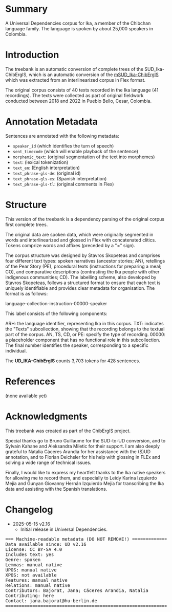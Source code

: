 # Summary

A Universal Dependencies corpus for Ika, a member of the Chibchan language family. The language is spoken by about 25,000 speakers in Colombia.

# Introduction

The treebank is an automatic conversion of complete trees of the SUD_Ika-ChibErgIS, which is an automatic conversion of the [mSUD_Ika-ChibErgIS](https://github.com/surfacesyntacticud/mSUD_Ika-ChibErgIS) which was extracted from an interlinearized corpus in Flex format.

The original corpus consists of 40 texts recorded in the Ika language (41 recordings). The texts were collected as part of original fieldwork conducted between 2018 and 2022 in Pueblo Bello, Cesar, Colombia.



# Annotation Metadata

Sentences are annotated with the following metadata:
 - `speaker_id` (which identifies the turn of speech)
 - `sent_timecode` (which will enable playback of the sentence)
 - `morphemic_text`: (original segmentation of the text into morphemes)
 - `text`: (lexical tokenization)
 - `text_en`: (English interpretation)
 - `text_phrase-gls-de`: (original id)
 - `text_phrase-gls-es`: (Spanish interpretation)
 - `text_phrase-gls-tl`: (original comments in Flex)


# Structure
This version of the treebank is a dependency parsing of the original corpus first complete trees.

The original data are spoken data, which were originally segmented in words and interlinearized and glossed in Flex with concatenated clitics. Tokens comprize words and affixes (preceded by a "=" sign). 

The corpus structure was designed by Stavros Skopeteas and comprises four different text types: spoken narratives (ancestor stories; AN), retellings of the Pear Story (PE), procedural texts (instructions for preparing a meal; CO), and comparative descriptions (contrasting the Ika people with other indigenous communities; CD). The labelling scheme, also developed by Stavros Skopeteas, follows a structured format to ensure that each text is uniquely identifiable and provides clear metadata for organisation. The format is as follows:

language-collection-instruction-00000-speaker

This label consists of the following components:

ARH: the language identifier, representing Ika in this corpus.
TXT: indicates the "Texts" subcollection, showing that the recording belongs to the textual part of the corpus.
AN, TS, CD, or PE: specify the type of recording.
00000: a placeholder component that has no functional role in this subcollection.
The final number identifies the speaker, corresponding to a specific individual.

The **UD_IKA-ChibErgIS** counts 3,703 tokens for 428 sentences.

# References

(none available yet)

# Acknowledgments

This treebank was created as part of the ChibErgIS project.

Special thanks go to Bruno Guillaume for the SUD-to-UD conversion, and to Sylvain Kahane and Aleksandra Miletic for their support. I am also deeply grateful to Natalia Cáceres Arandia for her assistance with the (S)UD annotation, and to Florian Deichsler for his help with glossing in FLEx and solving a wide range of technical issues.

Finally, I would like to express my heartfelt thanks to the Ika native speakers for allowing me to record them, and especially to Leidy Karina Izquierdo Mejía and Gunyan Giovanny Hernán Izquierdo Mejía for transcribing the Ika data and assisting with the Spanish translations.

# Changelog

* 2025-05-15 v2.16
  * Initial release in Universal Dependencies.


<pre>
=== Machine-readable metadata (DO NOT REMOVE!) ================================
Data available since: UD v2.16
License: CC BY-SA 4.0
Includes text: yes
Genre: spoken
Lemmas: manual native
UPOS: manual native
XPOS: not available
Features: manual native
Relations: manual native
Contributors: Bajorat, Jana; Cáceres Arandia, Natalia
Contributing: here
Contact: jana.bajorat@hu-berlin.de
===============================================================================
</pre>
